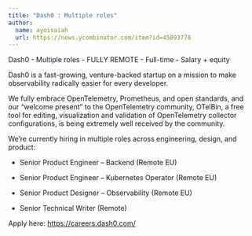 ```yaml
---
title: "Dash0 : Multiple roles"
author:
  name: ayoisaiah
  url: https://news.ycombinator.com/item?id=45093778
---
```

Dash0 - Multiple roles - FULLY REMOTE - Full-time - Salary + equity

Dash0 is a fast-growing, venture-backed startup on a mission to make observability radically easier for every developer.

We fully embrace OpenTelemetry, Prometheus, and open standards, and our “welcome present” to the OpenTelemetry community, OTelBin, a free tool for editing, visualization and validation of OpenTelemetry collector configurations, is being extremely well received by the community.

We’re currently hiring in multiple roles across engineering, design, and product:

* Senior Product Engineer – Backend (Remote EU)

* Senior Product Engineer – Kubernetes Operator (Remote EU)

* Senior Product Designer – Observability (Remote EU)

* Senior Technical Writer (Remote)

Apply here: <a href="https:&#x2F;&#x2F;careers.dash0.com&#x2F;" rel="nofollow">https:&#x2F;&#x2F;careers.dash0.com&#x2F;</a>
<JobApplication />
